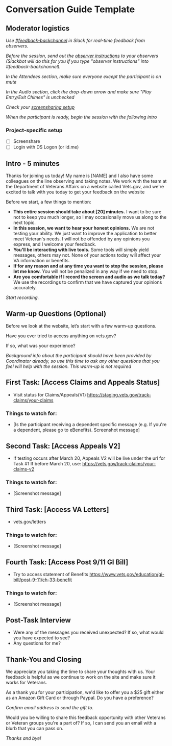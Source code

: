 # Conversation Guide Template

## Moderator logistics

*Use [#feedback-backchannel](https://dsva.slack.com/messages/C40B45NJK/details/) in Slack for real-time feedback from observers.*

*Before the session, send out the [observer instructions](https://github.com/department-of-veterans-affairs/va.gov-team/blob/master/platform/research/during-research/howto-observer-instructions.md) to your observers (Slackbot will do this for you if you type "observer instructions" into #feedback-backchannel).*

*In the Attendees section, make sure everyone except the participant is on mute*

*In the Audio section, click the drop-down arrow and make sure "Play Entry/Exit Chimes" is unchecked*

*Check your [screensharing setup](https://github.com/department-of-veterans-affairs/va.gov-team/tree/master/platform/research/during-research)*

*When the participant is ready, begin the session with the following intro*

### Project-specific setup

- [ ] Screenshare
- [ ] Login with DS Logon (or id.me)

## Intro - 5 minutes

Thanks for joining us today! My name is [NAME] and I also have some colleagues on the line observing and taking notes. We work with the team at the Department of Veterans Affairs on a website called Vets.gov, and we're excited to talk with you today to get your feedback on the website

Before we start, a few things to mention:

- **This entire session should take about [20] minutes.** I want to be sure not to keep you much longer, so I may occasionally move us along to the next topic.
- **In this session, we want to hear your honest opinions.** We are not testing your ability. We just want to improve the application to better meet Veteran's needs. I will not be offended by any opinions you express, and I welcome your feedback.
- **You'll be interacting with live tools.** Some tools will simply yield messages, others may not. None of your actions today will affect your VA information or benefits.
- **If for any reason and at any time you want to stop the session, please let me know.** You will not be penalized in any way if we need to stop.
- **Are you comfortable if I record the screen and audio as we talk today?** We use the recordings to confirm that we have captured your opinions accurately.

*Start recording.*

## Warm-up Questions (Optional)

Before we look at the website, let’s start with a few warm-up questions.

Have you ever tried to access anything on vets.gov?

If so, what was your experience?

*Background info about the participant should have been provided by Coordinator already, so use this time to ask any other questions that you feel will help with the session. This warm-up is not required*

## First Task: [Access Claims and Appeals Status]

- Visit status for Claims/Appeals(V1)
https://staging.vets.gov/track-claims/your-claims

### Things to watch for:

- [Is the participant receiving a dependent specific message (e.g. If you're a dependent, please go to eBenefits). Screenshot message]

## Second Task: [Access Appeals V2]

-  If testing occurs after March 20, Appeals V2 will be live under the url for Task #1 If before March 20, use:
https://vets.gov/track-claims/your-claims-v2

### Things to watch for:

- [Screenshot message]

## Third Task: [Access VA Letters]

- vets.gov/letters

### Things to watch for:

- [Screenshot message]

## Fourth Task: [Access Post 9/11 GI Bill]

- Try to access statement of Benefits 
https://www.vets.gov/education/gi-bill/post-9-11/ch-33-benefit

### Things to watch for:

- [Screenshot message]


## Post-Task Interview 

- Were any of the messages you received unexpected? If so, what would you have expected to see?
- Any questions for me? 

## Thank-You and Closing 

We appreciate you taking the time to share your thoughts with us. Your feedback is helpful as we continue to work on the site and make sure it works for Veterans.

As a thank you for your participation, we'd like to offer you a $25 gift either as an Amazon Gift Card or through Paypal. Do you have a preference?

*Confirm email address to send the gift to.*

Would you be willing to share this feedback opportunity with other Veterans or Veteran groups you're a part of? If so, I can send you an email with a blurb that you can pass on.

*Thanks and bye!*
